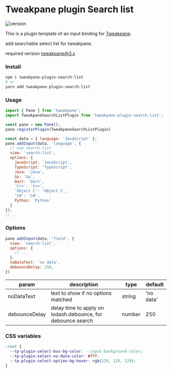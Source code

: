 # Tweakpane plugin Search list


![version](https://badge.fury.io/js/tweakpane-plugin-search-list.svg)

This is a plugin template of an input binding for [Tweakpane][tweakpane].

add searchable select list for tweakpane.

required version tweakpane@3.x

### Install

```bash
npm i tweakpane-plugin-search-list
# or
yarn add tweakpane-plugin-search-list
```

### Usage

```js
import { Pane } from 'tweakpane';
import TweakpaneSearchListPlugin from 'tweakpane-plugin-search-list';

const pane = new Pane();
pane.registerPlugin(TweakpaneSearchListPlugin)

const data = { language: 'JavaScript' };
pane.addInput(data, 'language', {
  // use search-list
  view: 'search-list',
  options: {
    JavaScript: 'JavaScript',
    TypeScript: 'TypeScript',
    Java: 'Java',
    Go: 'Go',
    Dart: 'Dart',
    'C++': 'C++',
    'Object C': 'Object C',
    'C#': 'C#',
    Python: 'Python'
  }
});
// ...
```

### Options

```js
pane.addInput(data, 'field', {
  view: 'search-list',
  options: {
    // ...
  },
  noDataText: 'no data',
  debounceDelay: 250,
})
```

| param         | description                                                 | type   | default   |
|---------------|-------------------------------------------------------------|--------|-----------|
| noDataText    | text to show if no options matched                          | string | 'no data' |
| debounceDelay | delay time to apply on lodash.debounce, for debounce search | number | 250       |

### CSS variables

```css
:root {
  --tp-plugin-select-box-bg-color: --input-background-color;
  --tp-plugin-select-no-data-color: #fff;
  --tp-plugin-select-option-bg-hover: rgb(129, 129, 129);
}
```

[tweakpane]: https://github.com/cocopon/tweakpane/
